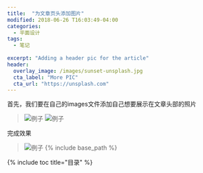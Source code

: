 ```yaml
---
title:  "为文章页头添加图片"
modified: 2018-06-26 T16:03:49-04:00
categories: 
  - 平面设计
tags:
  - 笔记
  
excerpt: "Adding a header pic for the article"
header:
  overlay_image: /images/sunset-unsplash.jpg
  cta_label: "More PIC"
  cta_url: "https://unsplash.com"
---
```


首先，我们要在自己的images文件添加自己想要展示在文章头部的照片
> ![例子](https://upload-images.jianshu.io/upload_images/11043489-6bfb9eed484045f6.png?imageMogr2/auto-orient/)
> ![例子](https://upload-images.jianshu.io/upload_images/11043489-c20001be7c030a66.png?imageMogr2/auto-orient/)

完成效果
> ![例子](https://upload-images.jianshu.io/upload_images/11043489-ec535a6c23436665.png?imageMogr2/auto-orient/)
{% include base_path %}

{% include toc title="目录" %}

